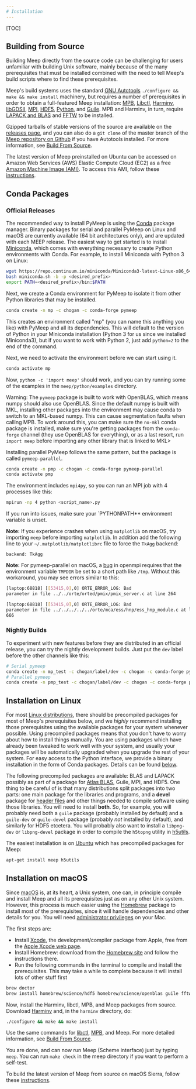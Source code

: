 ```yaml
---
# Installation
---
```


[TOC]

Building from Source
--------------------

Building Meep directly from the source code can be challenging for users unfamiliar with building Unix software, mainly because of the many prerequisites that must be installed combined with the need to tell Meep's build scripts where to find these prerequisites.

Meep's build systems uses the standard [GNU Autotools](https://en.wikipedia.org/wiki/GNU_Build_System) `./configure && make && make install` machinery, but requires a number of prerequisites in order to obtain a full-featured Meep installation: [MPB](http://mpb.readthedocs.io/en/latest/), [Libctl](https://github.com/NanoComp/libctl), [Harminv](https://github.com/NanoComp/harminv), [libGDSII](https://github.com/HomerReid/libGDSII), [MPI](https://en.wikipedia.org/wiki/Message_Passing_Interface), [HDF5](https://support.hdfgroup.org/HDF5/), [Python](https://www.python.org/), and [Guile](https://www.gnu.org/software/guile/). MPB and Harminv, in turn, require [LAPACK and BLAS](http://www.netlib.org/lapack/lug/node11.html) and [FFTW](http://fftw.org/) to be installed.

Gzipped tarballs of stable versions of the source are available on the [releases page](https://github.com/NanoComp/meep/releases), and you can also do a `git clone` of the master branch of the [Meep repository on Github](https://github.com/NanoComp/meep) if you have Autotools installed. For more information, see [Build From Source](Build_From_Source.md).

The latest version of Meep preinstalled on Ubuntu can be accessed on Amazon Web Services (AWS) Elastic Compute Cloud (EC2) as a free [Amazon Machine Image (AMI)](https://aws.amazon.com/marketplace/pp/B01KHWH0AS). To access this AMI, follow these [instructions](http://www.simpetus.com/launchsims.html).

Conda Packages
---------------

### Official Releases

The recommended way to install PyMeep is using the [Conda](https://conda.io/docs/) package manager. Binary packages for serial and parallel PyMeep on Linux and macOS are currently available (64 bit architectures only), and are updated with each MEEP release. The easiest way to get started is to install [Miniconda](https://conda.io/miniconda.html), which comes with everything necessary to create Python environments with Conda. For example, to install Miniconda with Python 3 on Linux:

```bash
wget https://repo.continuum.io/miniconda/Miniconda3-latest-Linux-x86_64.sh -O miniconda.sh
bash miniconda.sh -b -p <desired_prefix>
export PATH=<desired_prefix>/bin:$PATH
```

Next, we create a Conda environment for PyMeep to isolate it from other Python libraries that may be installed.

```bash
conda create -n mp -c chogan -c conda-forge pymeep
```

This creates an environment called "mp" (you can name this anything you like) with PyMeep and all its dependencies. This will default to the version of Python in your Miniconda installation (Python 3 for us since we installed Miniconda3), but if you want to work with Python 2, just add `python=2` to the end of the command.

Next, we need to activate the environment before we can start using it.

```bash
conda activate mp
```

Now, `python -c 'import meep'` should work, and you can try running some of the examples in the `meep/python/examples` directory.

Warning: The `pymeep` package is built to work with OpenBLAS, which means numpy should also use OpenBLAS. Since the default numpy is built with MKL, installing other packages into the environment may cause conda to switch to an MKL-based numpy. This can cause segmentation faults when calling MPB. To work around this, you can make sure the `no-mkl` conda package is installed, make sure you're getting packages from the `conda-forge` channel (they use OpenBLAS for everything), or as a last resort, run `import meep` before importing any other library that is linked to MKL>

Installing parallel PyMeep follows the same pattern, but the package is called `pymeep-parallel`.

```bash
conda create -n pmp -c chogan -c conda-forge pymeep-parallel
conda activate pmp
```

The environment includes `mpi4py`, so you can run an MPI job with 4 processes like this:

```bash
mpirun -np 4 python <script_name>.py
```

If you run into issues, make sure your `PYTHONPATH** environment variable is unset.

**Note:** If you experience crashes when using `matplotlib` on macOS, try importing `meep` before importing `matplotlib`. In addition add the following line to your `~/.matplotlib/matplotlibrc` file to force the `TkAgg` backend:
```
backend: TkAgg
```

**Note:** For pymeep-parallel on macOS, a [bug](https://github.com/open-mpi/ompi/issues/2956) in openmpi requires that the environment variable `TMPDIR` be set to a short path like `/tmp`. Without this workaround, you may see errors similar to this:

```bash
[laptop:68818] [[53415,0],0] ORTE_ERROR_LOG: Bad
parameter in file ../../orte/orted/pmix/pmix_server.c at line 264

[laptop:68818] [[53415,0],0] ORTE_ERROR_LOG: Bad
parameter in file ../../../../../orte/mca/ess/hnp/ess_hnp_module.c at line
666
```

### Nightly Builds

To experiment with new features before they are distributed in an official release, you can try the nightly development builds.  Just put the `dev` label before the other channels like this:

```bash
# Serial pymeep
conda create -n mp_test -c chogan/label/dev -c chogan -c conda-forge pymeep
# Parallel pymeep
conda create -n pmp_test -c chogan/label/dev -c chogan -c conda-forge pymeep-parallel
```

Installation on Linux
-------------------------

For most [Linux distributions](https://en.wikipedia.org/wiki/Linux_distribution), there should be precompiled packages for most of Meep's prerequisites below, and we *highly* recommend installing those prerequisites using the available packages for your system whenever possible. Using precompiled packages means that you don't have to worry about how to install things manually. You are using packages which have already been tweaked to work well with your system, and usually your packages will be automatically upgraded when you upgrade the rest of your system. For easy access to the Python interface, we provide a binary installation in the form of Conda packages. Details can be found [below](#conda-packages).

The following precompiled packages are available: BLAS and LAPACK possibly as part of a package for [Atlas BLAS](https://en.wikipedia.org/wiki/Automatically_Tuned_Linear_Algebra_Software), Guile, MPI, and HDF5. One thing to be careful of is that many distributions split packages into two parts: one main package for the libraries and programs, and a **devel** package for [header files](https://en.wikipedia.org/wiki/Header_file) and other things needed to compile software using those libraries. You will need to install **both**. So, for example, you will probably need both a `guile` package (probably installed by default) and a `guile-dev` or `guile-devel` package (probably *not* installed by default), and similarly for HDF5 etcetera. You will probably also want to install a `libpng-dev` or `libpng-devel` package in order to compile the `h5topng` utility in [h5utils](https://github.com/NanoComp/h5utils/blob/master/README.md).

The easiest installation is on [Ubuntu](https://en.wikipedia.org/wiki/Ubuntu_(operating_system)) which has precompiled packages for Meep:

```sh
apt-get install meep h5utils
```

Installation on macOS 
-----------------------

Since [macOS](https://en.wikipedia.org/wiki/macOS) is, at its heart, a Unix system, one can, in principle compile and install Meep and all its prerequisites just as on any other Unix system. However, this process is much easier using the [Homebrew](https://en.wikipedia.org/wiki/Homebrew_(package_management_software)) package to install most of the prerequisites, since it will handle dependencies and other details for you. You will need [administrator privileges](http://support.apple.com/kb/PH3920) on your Mac.

The first steps are:

-   Install [Xcode](https://en.wikipedia.org/wiki/Xcode), the development/compiler package from Apple, free from the [Apple Xcode web page](https://developer.apple.com/xcode/).
-   Install Homebrew: download from the [Homebrew site](http://brew.sh/) and follow the instructions there.
-   Run the following commands in the terminal to compile and install the prerequisites. This may take a while to complete because it will install lots of other stuff first

```sh
brew doctor
brew install homebrew/science/hdf5 homebrew/science/openblas guile fftw h5utils
```

Now, install the Harminv, libctl, MPB, and Meep packages from source. Download [Harminv](https://github.com/NanoComp/harminv/blob/master/README.md) and, in the `harminv` directory, do:

```sh
./configure && make && make install
```

Use the same commands for [libctl](https://libctl.readthedocs.io), [MPB](https://mpb.readthedocs.io), and Meep. For more detailed information, see [Build From Source](Build_From_Source.md).

You are done, and can now run Meep (Scheme interface) just by typing `meep`. You can run `make check` in the meep directory if you want to perform a self-test.

To build the latest version of Meep from source on macOS Sierra, follow these [instructions](https://www.mail-archive.com/meep-discuss@ab-initio.mit.edu/msg05811.html).

